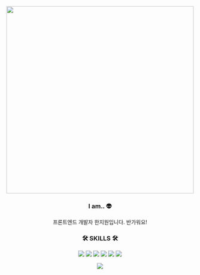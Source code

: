 <div align='center'>
  <img src="https://github.com/user-attachments/assets/c1b1fb0d-25fd-4358-8be2-56ad8a440058" style="width:500px"/>
</div>

<h3 align="center">
I am.. 👽
</h3>
<p align="center">
프론트엔드 개발자 한지원입니다. 반가워요!
</p>

<span></span>

<h3 align="center">
🛠 SKILLS 🛠
</h3>

<div align="center">
<span>
    <img src="https://img.shields.io/badge/HTML-E34F26?style=plastic&logo=html5&logoColor=white"/>
</span>
<span>
    <img src="https://img.shields.io/badge/CSS-1572B6?style=plastic&logo=css3&logoColor=white"/>
</span>
<span>
    <img src="https://img.shields.io/badge/JavaScript-F7DF1E?style=plastic&logo=javascript&logoColor=white"/>
</span>
  <span>
    <img src="https://img.shields.io/badge/TypeScript-3178C6?style=plastic&logo=typescript&logoColor=white"/>
</span>
<span>
    <img src="https://img.shields.io/badge/React-61DAFB?style=plastic&logo=react&logoColor=white"/>
</span>
<span>
    <img src="https://img.shields.io/badge/React Native-262261?style=plastic&logo=react&logoColor=white"/>
</span>
</div>

<span></span>

<p align="center"> 
  <img src="https://github-readme-stats.vercel.app/api?username=7iw8n&theme=tokyonight&show_icons=true"/>
</p>
